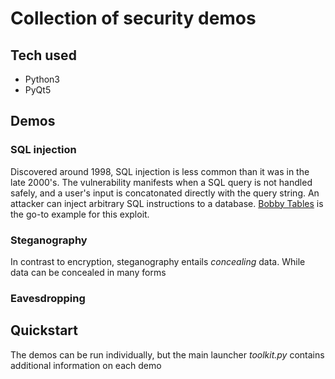 # Collection of security demos

## Tech used
- Python3
- PyQt5

## Demos
### SQL injection
Discovered around 1998, SQL injection is less common than it was in the late
2000's. The vulnerability manifests when a SQL query is not handled safely,
and a user's input is concatonated directly with the query string. An attacker
can inject arbitrary SQL instructions to a database. [Bobby Tables](https://www.xkcd.com/327/)
is the go-to example for this exploit.

### Steganography
In contrast to encryption, steganography entails *concealing* data. While data
can be concealed in many forms 

### Eavesdropping



## Quickstart
The demos can be run individually, but the main launcher *toolkit.py* contains
additional information on each demo 

